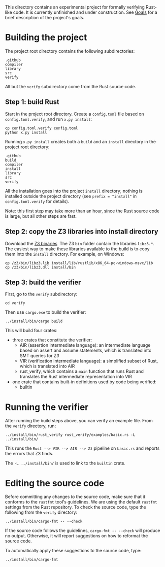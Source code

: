 This directory contains an experimental project for formally verifying Rust-like code.
It is currently unfinished and under construction.
See [Goals](../wiki/Goals) for a brief description of the project's goals.

# Building the project

The project root directory contains the following subdirectories:

```
.github
compiler
library
src
verify
```

All but the `verify` subdirectory come from the Rust source code.

## Step 1: build Rust

Start in the project root directory.
Create a `config.toml` file based on `config.toml.verify`, and run `x.py install`:

```
cp config.toml.verify config.toml
python x.py install
```

Running `x.py install` creates both a `build` and an `install` directory in the project root directory:

```
.github
build
compiler
install
library
src
verify
```

All the installation goes into the project `install` directory;
nothing is installed outside the project directory
(see `prefix = "install"` in `config.toml.verify` for details).

Note: this first step may take more than an hour, since the Rust source code is large, but all other steps are fast.

## Step 2: copy the Z3 libraries into install directory

Download the [Z3 binaries](https://github.com/Z3Prover/z3/releases).
The Z3 `bin` folder contain the libraries `libz3.*`.
The easiest way to make these libraries available to the build is to copy them into the `install` directory.
For example, on Windows:

```
cp /z3/bin/libz3.lib install/lib/rustlib/x86_64-pc-windows-msvc/lib
cp /z3/bin/libz3.dll install/bin
```

## Step 3: build the verifier

First, go to the `verify` subdirectory:

```
cd verify
```

Then use `cargo.exe` to build the verifier:

```
../install/bin/cargo build
```

This will build four crates:
- three crates that constitute the verifier:
    - AIR (assertion intermediate language):
      an intermediate language based on assert and assume statements,
      which is translated into SMT queries for Z3
    - VIR (verification intermediate language):
      a simplified subset of Rust,
      which is translated into AIR
    - rust_verify, which contains a `main` function that runs Rust and translates
      the Rust intermediate representation into VIR
- one crate that contains built-in definitions used by code being verified:
    - builtin

# Running the verifier 

After running the build steps above, you can verify an example file.
From the `verify` directory, run:

```
../install/bin/rust_verify rust_verify/examples/basic.rs -L ../install/bin/
```

This runs the `Rust --> VIR --> AIR --> Z3` pipeline on `basic.rs`
and reports the errors that Z3 finds.

The `-L ../install/bin/` is used to link to the `builtin` crate.

# Editing the source code

Before committing any changes to the source code,
make sure that it conforms to the `rustfmt` tool's guidelines.
We are using the default `rustfmt` settings from the Rust repository.
To check the source code, type the following from the `verify` directory:

```
../install/bin/cargo-fmt -- --check
```

If the source code follows the guidelines, `cargo-fmt -- --check` will produce no output.
Otherwise, it will report suggestions on how to reformat the source code.

To automatically apply these suggestions to the source code, type:

```
../install/bin/cargo-fmt
```
